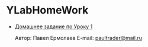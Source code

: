 # YLabHomeWork
 - [Домашнее задание по Уроку 1](https://github.com/PaulJavaYoung/YLabHomeWork/tree/master/src/com/oldboy/tasks/Lesson1)

    
    Автор: Павел Ермолаев
    E-mail: paultrader@mail.ru

